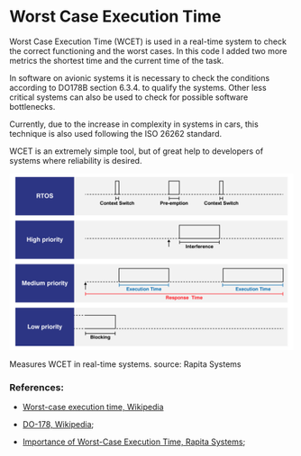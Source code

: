 # Worst Case Execution Time

Worst Case Execution Time (WCET) is used in a real-time system to check the correct functioning and the worst cases. In this code I added two more metrics the shortest time and the current time of the task. 

In software on avionic systems it is necessary to check the conditions according to DO178B section 6.3.4. to qualify the systems. Other less critical systems can also be used to check for possible software bottlenecks. 

Currently, due to the increase in complexity in systems in cars, this technique is also used following the ISO 26262 standard.

WCET is an extremely simple tool, but of great help to developers of systems where reliability is desired.


 <img src="doc/img/execution-time-vs-response-time.png" alt="drawing" width="800"/>

Measures WCET in real-time systems. source: Rapita Systems


### References:

* [Worst-case execution time, Wikipedia](https://en.wikipedia.org/wiki/Worst-case_execution_time)
* [DO-178, Wikipedia](https://en.wikipedia.org/wiki/DO-178C);

* [Importance of Worst-Case Execution Time, Rapita Systems](https://www.rapitasystems.com/wcet-tools);

